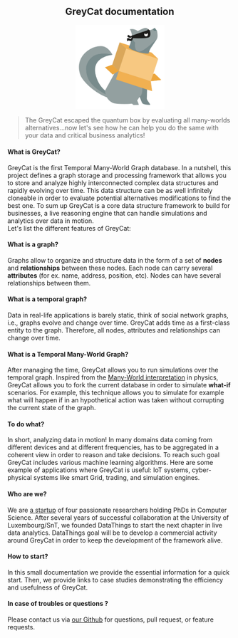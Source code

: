 <center>
<h2>GreyCat documentation</h2>
<img src="logo.png" width="200px" />
</center>

> The GreyCat escaped the quantum box by evaluating all many-worlds alternatives...now let's see how he can help you do the same with your data and critical business analytics!

#### What is GreyCat?

GreyCat is the first Temporal Many-World Graph database.
In a nutshell, this project defines a graph storage and processing framework that allows you to store and analyze highly interconnected complex data structures and rapidly evolving over time.
This data structure can be as well infinitely cloneable in order to evaluate potential alternatives modifications to find the best one.
To sum up GreyCat is a core data structure framework to build for businesses, a live reasoning engine that can handle simulations and analytics over data in motion.  
Let's list the different features of GreyCat:

#### What is a graph?
Graphs allow to organize and structure data in the form of a set of **nodes** and **relationships** between these nodes. Each node can carry several **attributes** (for ex. name, address, position, etc).
Nodes can have several relationships between them.

#### What is a temporal graph?
Data in real-life applications is barely static, think of social network graphs, i.e., graphs evolve and change over time. GreyCat adds time as a first-class entity to the graph. Therefore, all nodes, attributes and relationships can change over time.

#### What is a Temporal Many-World Graph?
After managing the time, GreyCat allows you to run simulations over the temporal graph. Inspired from the [Many-World interpretation](https://en.wikipedia.org/wiki/Many-worlds_interpretation) in physics,
GreyCat allows you to fork the current database in order to simulate **what-if** scenarios. For example, this technique allows you to simulate for example what will happen if in an hypothetical action was taken without corrupting the current state of the graph.

#### To do what?
In short, analyzing data in motion! In many domains data coming from different devices and at different frequencies, has to be aggregated in a coherent view in order to reason and take decisions. To reach such goal GreyCat includes various machine learning algorithms. Here are some example of applications where GreyCat is useful: IoT systems, cyber-physical systems like smart Grid, trading, and simulation engines.

#### Who are we?
We are [a startup](http://www.datathings.com) of four passionate researchers holding PhDs in Computer Science. After several years of successful collaboration at the University of Luxembourg/SnT, we founded DataThings to start the next chapter in live data analytics. DataThings goal will be to develop a commercial activity around GreyCat in order to keep the development of the framework alive.

#### How to start?

In this small documentation we provide the essential information for a quick start. Then, we provide links to case studies demonstrating the efficiency and usefulness of GreyCat.

#### In case of troubles or questions ?

Please contact us via [our Github](https://github.com/datathings/greycat) for questions, pull request, or feature requests.
